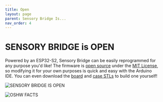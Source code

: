 ```yaml
---
title: Open
layout: page
parent: Sensory Bridge Is...
nav_order: 4
---
```


# SENSORY BRIDGE is **OPEN**

Powered by an ESP32-S2, Sensory Bridge can be easily reprogrammed for any purpose you'd like! The firmware is [open source](https://github.com/connornishijima/SensoryBridge) under the [MIT License](https://github.com/connornishijima/SensoryBridge/blob/main/LICENSE), so modifying it for your own purposes is quick and easy with the Arduino IDE. You can even download the [board](https://github.com/connornishijima/SensoryBridge/tree/main/extras/OSHW/PCB) and [case STLs](https://github.com/connornishijima/SensoryBridge/tree/main/extras/OSHW/3D%20Printing) to build one yourself!

![SENSORY BRIDGE IS OPEN](https://github.com/connornishijima/SensoryBridge/blob/main/extras/img/1.jpg?raw=true)

![OSHW FACTS](https://github.com/connornishijima/SensoryBridge/blob/main/extras/img/oshw_facts.svg?raw=true)

